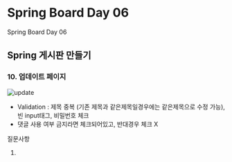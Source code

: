 # Spring Board Day 06

 Spring Board Day 06

## Spring 게시판 만들기

### 10. 업데이트 페이지

![update](C:\Users\김민식\Documents\TIL\OJT\assets\update.png)

- Validation : 제목 중복 (기존 제목과 같은제목일경우에는 같은제목으로 수정 가능), 빈 input태그, 비밀번호 체크
- 댓글 사용 여부 금지라면 체크되어있고, 반대경우 체크 X

질문사항

1) 

